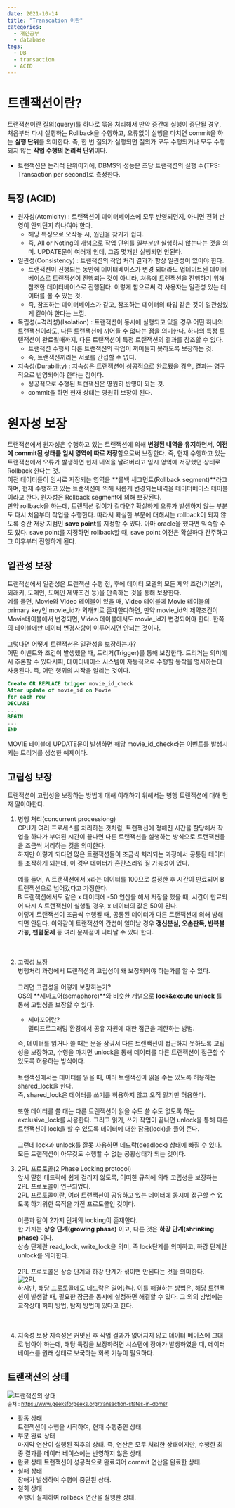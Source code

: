 ```yaml
---
date: 2021-10-14
title: "Transcation 이란"
categories:
  - 개인공부
  - database
tags:
  - DB
  - transaction
  - ACID
---
```


# 트랜잭션이란?

트랜잭션이란 질의(query)를 하나로 묶음 처리해서 만약 중간에 실행이 중단될 경우, 처음부터 다시 실행하는 Rollback을 수행하고, 오류없이 실행을 마치면 commit을 하는 **실행 단위**를 의미한다. 즉, 한 번 질의가 실행되면 질의가 모두 수행되거나 모두 수행되지 않는 **작업 수행의 논리적 단위**이다.

- 트랜잭션은 논리적 단위이기에, DBMS의 성능은 초당 트랜잭션의 실행 수(TPS: Transaction per second)로 측정한다.

## 특징 (ACID)

- 원자성(Atomicity) : 트랜잭션이 데이터베이스에 모두 반영되던지, 아니면 전혀 반영이 안되던지 하나여야 한다.
  - 해당 특징으로 오작동 시, 원인을 찾기가 쉽다.
  - 즉, All or Noting의 개념으로 작업 단위를 일부분만 실행하지 않는다는 것을 의미. UPDATE문이 여러개 인데, 그중 몇개만 실행되면 안된다.
- 일관성(Consistency) : 트랜잭션의 작업 처리 결과가 항상 일관성이 있어야 한다.
  - 트랜잭션이 진행되는 동안에 데이터베이스가 변경 되더라도 업데이트된 데이터베이스로 트랜잭션이 진행되는 것이 아니라, 처음에 트랜잭션을 진행하기 위해 참조한 데이터베이스로 진행된다. 이렇게 함으로써 각 사용자는 일관성 있는 데이터를 볼 수 있는 것.
  - 즉, 참조하는 데이터베이스가 같고, 참조하는 데이터의 타입 같은 것이 일관성있게 같아야 한다는 느낌.
- 독립성(=격리성)(Isolation) : 트랜잭션이 동시에 실행되고 있을 경우 어떤 하나의 트랜잭션이라도, 다른 트랜잭션에 끼어들 수 없다는 점을 의미한다. 하나의 특정 트랜잭션이 완료될때까지, 다른 트랜잭션이 특정 트랜잭션의 결과를 참조할 수 없다.
  - 트랜잭션 수행시 다른 트랜잭션의 작업이 끼어들지 못하도록 보장하는 것.
  - 즉, 트랜잭션끼리는 서로를 간섭할 수 없다.
- 지속성(Durability) : 지속성은 트랜잭션이 성공적으로 완료됐을 경우, 결과는 영구적으로 반영되어야 한다는 점이다.
  - 성공적으로 수행된 트랜잭션은 영원히 반영이 되는 것.
  - commit을 하면 현재 상태는 영원히 보장이 된다.

# 원자성 보장

트랜잭션에서 원자성은 수행하고 있는 트랜잭션에 의해 **변경된 내역을 유지**하면서, **이전에 commit된 상태를 임시 영역에 따로 저장**함으로써 보장한다. 즉, 현재 수행하고 있는 트랜잭션에서 오류가 발생하면 현재 내역을 날려버리고 임시 영역에 저장했던 상태로 Rollback 한다는 것.  
이전 데이터들이 임시로 저장되는 영역을 **롤백 세그먼트(Rollback segment)**라고 하며, 현재 수행하고 있는 트랜잭션에 의해 새롭게 변경되는내역을 데이터베이스 테이블이라고 한다. 원자성은 Rollback segment에 의해 보장된다.  
만약 rollback을 하는데, 트랜잭션 길이가 길다면? 확실하게 오류가 발생하지 않는 부분도 다시 처음부터 작업을 수행한다. 따라서 확실한 부분에 대해서는 rollback이 되지 않도록 중간 저장 지점인 **save point**를 지정할 수 있다. 아마 oracle을 했다면 익숙할 수 도 있다. save point를 지정하면 rollback할 때, save point 이전은 확실하다 간주하고 그 이후부터 진행하게 된다.

## 일관성 보장

트랜잭선에서 일관성은 트랜잭션 수행 전, 후에 데이터 모델의 모든 제약 조건(기본키, 외래키, 도메인, 도메인 제약조건 등)을 만족하는 것을 통해 보장한다.  
예를 들면, Movie와 Video 테이블이 있을 때, Video 테이블에 Movie 테이블의 primary key인 movie_id가 외래키로 존재한다하면, 만약 movie_id의 제약조건이 Movie테이블에서 변경되면, Video 테이블에서도 movie_id가 변경되어야 한다. 한쪽의 테이블에만 데이터 변경사항이 이루어지면 안되는 것이다.
<br><br>
그렇다면 어떻게 트랜잭션은 일관성을 보장하는가?  
어떤 이벤트와 조건이 발생했을 때, 트리거(Trigger)를 통해 보장한다. 트리거는 의미에서 추론할 수 있다시피, 데이터베이스 시스템이 자동적으로 수행할 동작을 명시하는데 사용된다. 즉, 어떤 행위의 시작을 알리는 것이다.

```sql
Create OR REPLACE trigger movie_id_check
After update of movie_id on Movie
for each row
DECLARE
...
BEGIN
...
END
```

MOVIE 테이블에 UPDATE문이 발생하면 해당 movie_id_check라는 이벤트를 발생시키는 트리거를 생성한 예제이다.

## 고립성 보장

트랜잭션이 고립성을 보장하는 방법에 대해 이해하기 위해서는 병행 트랜잭션에 대해 먼저 알아야한다.

1. 병행 처리(concurrent processiong)  
   CPU가 여러 프로세스를 처리하는 것처럼, 트랜잭션에 정해진 시간을 할당해서 작업을 하다가 부여된 시간이 끝나면 다른 트랜잭션을 실행하는 방식으로 트랜잭션들을 조금씩 처리하는 것을 의미한다.  
   하지만 이렇게 되다면 많은 트랜잭션들이 조금씩 처리되는 과정에서 공통된 데이터를 조작하게 되는데, 이 경우 데이터가 혼란스러워 질 가능성이 있다.
   <br>
   <br>
   예를 들어, A 트랜잭션에서 x라는 데이터를 100으로 설정한 후 시간이 만료되어 B 트랜잭션으로 넘어갔다고 가정한다.  
   B 트랜잭션에서도 같은 x 데이터에 -50 연산을 해서 저장을 했을 때, 시간이 만료되어 다시 A 트랜잭션이 실행될 경우, x 데이터의 값은 50이 된다.  
   이렇게 트랜잭션이 조금씩 수행될 때, 공통된 데이터가 다른 트랜잭션에 의해 방해되면 안된다. 이와같이 트랜잭션의 간섭이 일어날 경우 **갱신분실, 오손판독, 반복불가능, 팬텀문제** 등 여러 문제점이 나타날 수 있다 한다.
   <br><br><br>
1. 고립성 보장  
    병행처리 과정에서 트랜잭션의 고립성이 왜 보장되어야 하는가를 알 수 있다.  
    <br>
   그러면 고립성을 어떻게 보장하는가?  
    OS의 **세마포어(semaphore)**와 비슷한 개념으로 **lock&excute unlock** 를 통해 고립성을 보장할 수 있다.

   - 세마포어란?  
      멀티프로그래밍 환경에서 공유 자원에 대한 접근을 제한하는 방법.

   즉, 데이터를 읽거나 쓸 때는 문을 잠궈서 다른 트랜잭션이 접근하지 못하도록 고립성을 보장하고, 수행을 마치면 unlock을 통해 데이터를 다른 트랜잭션이 접근할 수 있도록 허용하는 방식이다.  
   <br>
   트랜잭션에서는 데이터를 읽을 때, 여러 트랜잭션이 읽을 수는 있도록 허용하는 shared_lock을 한다.  
   즉, shared_lock은 데이터를 쓰기를 허용하지 않고 오직 일기만 허용한다.  
   <br>
   또한 데이터를 쓸 대는 다른 트랜잭션이 읽을 수도 쓸 수도 없도록 하는 exclusive_lock를 사용한다. 그리고 읽기, 쓰기 작업이 끝나면 unlock을 통해 다른 트랜잭션이 lock을 할 수 있도록 데이터에 대한 잠금(lock)을 풀어 준다.  
   <br>
   그런데 lock과 unlock를 잘못 사용하면 데드락(deadlock) 상태에 빠질 수 있다.  
   모든 트랜잭션이 아무것도 수행할 수 없는 공황상태가 되는 것이다.

1. 2PL 프로토콜(2 Phase Locking protocol)  
    앞서 말한 데드락에 쉽게 걸리지 않도록, 어떠한 규칙에 의해 고립성을 보장하는 2PL 프로토콜이 연구되었다.  
    2PL 프로토콜이란, 여러 트랜잭션이 공유하고 있는 데이터에 동시에 접근할 수 없도록 하기위한 목적을 가진 프로토콜인 것이다.  
    <br>
   이름과 같이 2가지 단계의 locking이 존재한다.  
    한 가지는 **상승 단계(growing phase)** 이고, 다른 것은 **하강 단계(shrinking phase)** 이다.  
    상승 단계란 read_lock, write_lock을 의미, 즉 lock단계를 의미하고, 하강 단계란 unlock를 의미한다.  
    <br>
   2PL 프로토콜은 상승 단계와 하강 단계가 섞이면 안된다는 것을 의미한다.  
    ![2PL](https://rnrudxo2872.github.io/assets/images/database/2pl_protocol.png)  
    하지만, 해당 프로토콜에도 데드락은 일어난다. 이를 해결하는 방법은, 해당 트랜잭션이 발생할 때, 필요한 잠금을 동시에 설정하면 해결할 수 있다. 그 외의 방법에는 교착상태 회피 방법, 탐지 방법이 있다고 한다.  
   <br>
   <br>
1. 지속성 보장
   지속성은 커밋된 후 작업 결과가 없어지지 않고 데이터 베이스에 그대로 남아야 하는데, 해당 특징을 보장하려면 시스템에 장애가 발생하였을 때, 데이터베이스를 원래 상태로 보국하는 회복 기능이 필요하다.
   <br>

## 트랜잭션의 상태

![트랜잭션의 상태](https://rnrudxo2872.github.io/assets/images/database/transaction_states.png)  
<sub>출처 : https://www.geeksforgeeks.org/transaction-states-in-dbms/</sub>

- 활동 상태  
  트랜잭션이 수행을 시작하여, 현재 수행중인 상태.
- 부분 완료 상태  
  마지막 연산이 실행된 직후의 상태. 즉, 연산은 모두 처리한 상태이지만, 수행한 최종 결과를 데이터 베이스에는 반영하지 않은 상태.
- 완료 상태
  트랜잭션이 성공적으로 완료되어 commit 연산을 완료한 상태.
- 실패 상태  
  장애가 발생하여 수행이 중단된 상태.
- 철회 상태  
  수행이 실패하여 rollback 연산을 실행한 상태.
